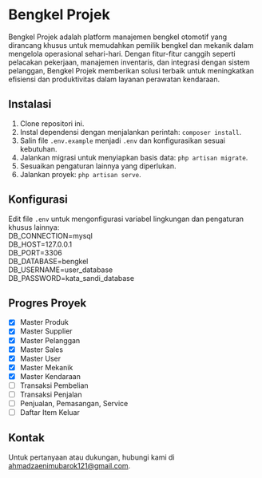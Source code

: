 # Bengkel Projek

Bengkel Projek adalah platform manajemen bengkel otomotif yang dirancang khusus untuk memudahkan pemilik bengkel dan mekanik dalam mengelola operasional sehari-hari. Dengan fitur-fitur canggih seperti pelacakan pekerjaan, manajemen inventaris, dan integrasi dengan sistem pelanggan, Bengkel Projek memberikan solusi terbaik untuk meningkatkan efisiensi dan produktivitas dalam layanan perawatan kendaraan.

## Instalasi

1. Clone repositori ini.
2. Instal dependensi dengan menjalankan perintah: `composer install`.
3. Salin file `.env.example` menjadi `.env` dan konfigurasikan sesuai kebutuhan.
4. Jalankan migrasi untuk menyiapkan basis data: `php artisan migrate`.
5. Sesuaikan pengaturan lainnya yang diperlukan.
6. Jalankan proyek: `php artisan serve`.

## Konfigurasi

Edit file `.env` untuk mengonfigurasi variabel lingkungan dan pengaturan khusus lainnya:  
DB_CONNECTION=mysql  
DB_HOST=127.0.0.1  
DB_PORT=3306  
DB_DATABASE=bengkel  
DB_USERNAME=user_database  
DB_PASSWORD=kata_sandi_database  

## Progres Proyek

- [x] Master Produk
- [x] Master Supplier
- [x] Master Pelanggan
- [x] Master Sales
- [x] Master User
- [x] Master Mekanik
- [x] Master Kendaraan
- [ ] Transaksi Pembelian
- [ ] Transaksi Penjalan
- [ ] Penjualan, Pemasangan, Service
- [ ] Daftar Item Keluar

## Kontak

Untuk pertanyaan atau dukungan, hubungi kami di [ahmadzaenimubarok121@gmail.com](mailto:ahmadzaenimubarok121@gmail.com).